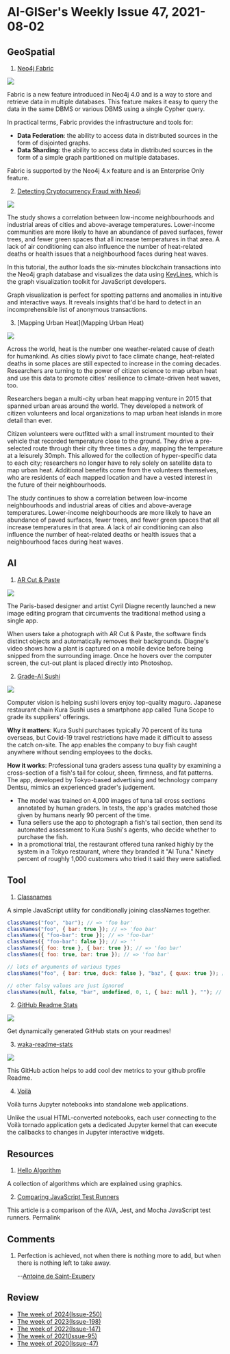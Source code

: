 # AI-GISer's Weekly Issue 47, 2021-08-02

## GeoSpatial

1. [Neo4j Fabric](https://neo4j.com/blog/getting-started-with-neo4j-fabric/)

![](https://external-content.duckduckgo.com/iu/?u=https%3A%2F%2Fwww.tigergraph.com%2Fwp-content%2Fuploads%2F2020%2F02%2Fneo4j_fabric.png&f=1&nofb=1)

Fabric is a new feature introduced in Neo4j 4.0 and is a way to store and retrieve data in multiple databases. This feature makes it easy to query the data in the same DBMS or various DBMS using a single Cypher query.

In practical terms, Fabric provides the infrastructure and tools for:

- **Data Federation**: the ability to access data in distributed sources in the form of disjointed graphs.
- **Data Sharding**: the ability to access data in distributed sources in the form of a simple graph partitioned on multiple databases.

Fabric is supported by the Neo4j 4.x feature and is an Enterprise Only feature.

2. [Detecting Cryptocurrency Fraud with Neo4j](https://neo4j.com/blog/detecting-cryptocurrency-fraud-with-neo4j/)

![](https://dist.neo4j.com/wp-content/uploads/20200327112743/image8-1.png)

The study shows a correlation between low-income neighbourhoods and industrial areas of cities and above-average temperatures. Lower-income communities are more likely to have an abundance of paved surfaces, fewer trees, and fewer green spaces that all increase temperatures in that area. A lack of air conditioning can also influence the number of heat-related deaths or health issues that a neighbourhood faces during heat waves.

In this tutorial, the author loads the six-minutes blockchain transactions into the Neo4j graph database and visualizes the data using [KeyLines](https://cambridge-intelligence.com/keylines/), which is the graph visualization toolkit for JavaScript developers.

Graph visualization is perfect for spotting patterns and anomalies in intuitive and interactive ways. It reveals insights that'd be hard to detect in an incomprehensible list of anonymous transactions.

3. [Mapping Urban Heat](Mapping Urban Heat)

![](https://i2.wp.com/www.gislounge.com/wp-content/uploads/2020/08/Richmond-heat-map-urban.png?w=684&ssl=1)

Across the world, heat is the number one weather-related cause of death for humankind. As cities slowly pivot to face climate change, heat-related deaths in some places are still expected to increase in the coming decades. Researchers are turning to the power of citizen science to map urban heat and use this data to promote cities' resilience to climate-driven heat waves, too.

Researchers began a multi-city urban heat mapping venture in 2015 that spanned urban areas around the world. They developed a network of citizen volunteers and local organizations to map urban heat islands in more detail than ever.

Citizen volunteers were outfitted with a small instrument mounted to their vehicle that recorded temperature close to the ground. They drive a pre-selected route through their city three times a day, mapping the temperature at a leisurely 30mph. This allowed for the collection of hyper-specific data to each city; researchers no longer have to rely solely on satellite data to map urban heat. Additional benefits come from the volunteers themselves, who are residents of each mapped location and have a vested interest in the future of their neighbourhoods.

The study continues to show a correlation between low-income neighbourhoods and industrial areas of cities and above-average temperatures. Lower-income neighbourhoods are more likely to have an abundance of paved surfaces, fewer trees, and fewer green spaces that all increase temperatures in that area. A lack of air conditioning can also influence the number of heat-related deaths or health issues that a neighbourhood faces during heat waves.

## AI

1. [AR Cut & Paste](https://github.com/cyrildiagne/ar-cutpaste)

![](https://external-content.duckduckgo.com/iu/?u=https%3A%2F%2Fwww.thisiscolossal.com%2Fwp-content%2Fuploads%2F2020%2F05%2Fcopy-paste.gif&f=1&nofb=1)

The Paris-based designer and artist Cyril Diagne recently launched a new image editing program that circumvents the traditional method using a single app.

When users take a photograph with AR Cut & Paste, the software finds distinct objects and automatically removes their backgrounds. Diagne's video shows how a plant is captured on a mobile device before being snipped from the surrounding image. Once he hovers over the computer screen, the cut-out plant is placed directly into Photoshop.

2. [Grade-AI Sushi](https://blog.deeplearning.ai/blog/the-batch-gpt-3-gone-wild-covid-tech-roundup-ai-for-sushi-video-classification-on-steroids)

![](https://blog.deeplearning.ai/hubfs/Tunascope.gif)

Computer vision is helping sushi lovers enjoy top-quality maguro. Japanese restaurant chain Kura Sushi uses a smartphone app called Tuna Scope to grade its suppliers' offerings.

**Why it matters**: Kura Sushi purchases typically 70 percent of its tuna overseas, but Covid-19 travel restrictions have made it difficult to assess the catch on-site. The app enables the company to buy fish caught anywhere without sending employees to the docks.

**How it works**: Professional tuna graders assess tuna quality by examining a cross-section of a fish's tail for colour, sheen, firmness, and fat patterns. The app, developed by Tokyo-based advertising and technology company Dentsu, mimics an experienced grader's judgement.

- The model was trained on 4,000 images of tuna tail cross sections annotated by human graders. In tests, the app's grades matched those given by humans nearly 90 percent of the time.
- Tuna sellers use the app to photograph a fish's tail section, then send its automated assessment to Kura Sushi's agents, who decide whether to purchase the fish.
- In a promotional trial, the restaurant offered tuna ranked highly by the system in a Tokyo restaurant, where they branded it "AI Tuna." Ninety percent of roughly 1,000 customers who tried it said they were satisfied.

## Tool

1. [Classnames](https://github.com/JedWatson/classnames)

A simple JavaScript utility for conditionally joining classNames together.

```js
classNames("foo", "bar"); // => 'foo bar'
classNames("foo", { bar: true }); // => 'foo bar'
classNames({ "foo-bar": true }); // => 'foo-bar'
classNames({ "foo-bar": false }); // => ''
classNames({ foo: true }, { bar: true }); // => 'foo bar'
classNames({ foo: true, bar: true }); // => 'foo bar'

// lots of arguments of various types
classNames("foo", { bar: true, duck: false }, "baz", { quux: true }); // => 'foo bar baz quux'

// other falsy values are just ignored
classNames(null, false, "bar", undefined, 0, 1, { baz: null }, ""); // => 'bar 1'
```

2. [GitHub Readme Stats](https://github.com/anuraghazra/github-readme-stats)

![](https://camo.githubusercontent.com/5bfcb715afe67fc2e0174b0275ed2fe1a5ce1f32/68747470733a2f2f7265732e636c6f7564696e6172792e636f6d2f616e7572616768617a72612f696d6167652f75706c6f61642f76313539353137343533362f6772732d7468656d65735f6c34796e6a612e706e67)

Get dynamically generated GitHub stats on your readmes!

3. [waka-readme-stats](https://github.com/anmol098/waka-readme-stats)

![](https://user-images.githubusercontent.com/25841814/79395484-5081ae80-7fac-11ea-9e27-ac91472e31dd.png)

This GitHub action helps to add cool dev metrics to your github profile Readme.

4. [Voilà](https://github.com/voila-dashboards/voila)

Voilà turns Jupyter notebooks into standalone web applications.

Unlike the usual HTML-converted notebooks, each user connecting to the Voilà tornado application gets a dedicated Jupyter kernel that can execute the callbacks to changes in Jupyter interactive widgets.

## Resources

1. [Hello Algorithm](https://github.com/geekxh/hello-algorithm)

A collection of algorithms which are explained using graphics.

2. [Comparing JavaScript Test Runners](https://github.com/scraggo/comparing-javascript-test-runners/blob/master/README.md)

This article is a comparison of the AVA, Jest, and Mocha JavaScript test runners. Permalink

## Comments

1. Perfection is achieved, not when there is nothing more to add, but when there is nothing left to take away.

   --[Antoine de Saint-Exupery](https://www.brainyquote.com/quotes/antoine_de_saintexupery_103610)

## Review

- [The week of 2024(Issue-250)](../2024/issue-250.md)
- [The week of 2023(Issue-198)](../2023/issue-198.md)
- [The week of 2022(Issue-147)](../2022/issue-147.md)
- [The week of 2021(Issue-95)](../2021/issue-95.md)
- [The week of 2020(Issue-47)](../2020/issue-47.md)
